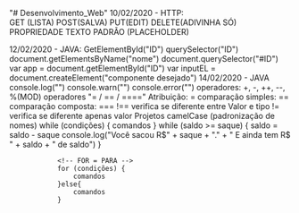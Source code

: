 "# Desenvolvimento_Web" 
10/02/2020 - 
        HTTP:   
                GET (LISTA)
                POST(SALVA)
                PUT(EDIT)
                DELETE(ADIVINHA SÓ)
                PROPRIEDADE TEXTO PADRÃO (PLACEHOLDER)

12/02/2020 - 
        JAVA: 
                GetElementById("ID")
                querySelector("ID")
                document.getElementsByName("nome")
                document.querySelector("#ID")
                var app = document.getElementById("ID")
                var inputEL = document.createElement("componente desejado")
14/02/2020 - 
        JAVA
                console.log("")
                console.warn("")
                console.error("")
                operadores: +, -, ++, --, %(MOD)
                operadores "= / == / ===="
                Atribuição: =
                comparação simples: ==
                comparação composta: ===
                !== verifica se diferente entre Valor e tipo
                != verifica se diferente apenas valor
                Projetos camelCase (padronização de nomes)
                <!-- WHILE = ENQUANTO -->
                while (condições) {
                    comandos
                }
                while (saldo >= saque) {
                    saldo = saldo - saque
                    console.log("Você sacou R$" + saque + "." + " E ainda tem R$ " + saldo + " de saldo")
                }
                
                <!-- FOR = PARA -->
                for (condições) {
                    comandos
                }else{
                    comandos
                }